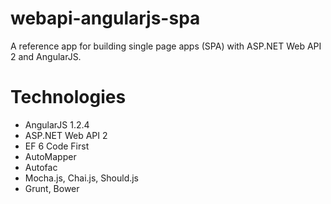 webapi-angularjs-spa
====================

A reference app for building single page apps (SPA) with ASP.NET Web API 2 and AngularJS.

Technologies
============

* AngularJS 1.2.4
* ASP.NET Web API 2
* EF 6 Code First 
* AutoMapper
* Autofac
* Mocha.js, Chai.js, Should.js
* Grunt, Bower

